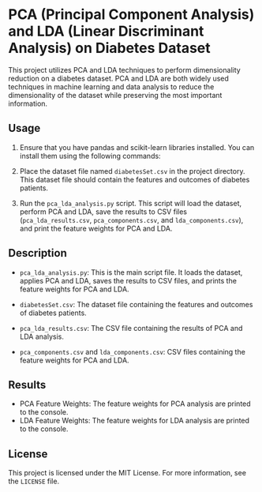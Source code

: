 # PCA (Principal Component Analysis) and LDA (Linear Discriminant Analysis) on Diabetes Dataset

This project utilizes PCA and LDA techniques to perform dimensionality reduction on a diabetes dataset. PCA and LDA are both widely used techniques in machine learning and data analysis to reduce the dimensionality of the dataset while preserving the most important information.

## Usage

1. Ensure that you have pandas and scikit-learn libraries installed. You can install them using the following commands:

2. Place the dataset file named `diabetesSet.csv` in the project directory. This dataset file should contain the features and outcomes of diabetes patients.

3. Run the `pca_lda_analysis.py` script. This script will load the dataset, perform PCA and LDA, save the results to CSV files (`pca_lda_results.csv`, `pca_components.csv`, and `lda_components.csv`), and print the feature weights for PCA and LDA.

## Description

- `pca_lda_analysis.py`: This is the main script file. It loads the dataset, applies PCA and LDA, saves the results to CSV files, and prints the feature weights for PCA and LDA.

- `diabetesSet.csv`: The dataset file containing the features and outcomes of diabetes patients.

- `pca_lda_results.csv`: The CSV file containing the results of PCA and LDA analysis.

- `pca_components.csv` and `lda_components.csv`: CSV files containing the feature weights for PCA and LDA.

## Results

- PCA Feature Weights: The feature weights for PCA analysis are printed to the console.
- LDA Feature Weights: The feature weights for LDA analysis are printed to the console.

## License

This project is licensed under the MIT License. For more information, see the `LICENSE` file.
